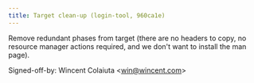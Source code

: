 ```yaml
---
title: Target clean-up (login-tool, 960ca1e)
---
```


Remove redundant phases from target (there are no headers to copy, no resource manager actions required, and we don't want to install the man page).

Signed-off-by: Wincent Colaiuta &lt;win@wincent.com&gt;
